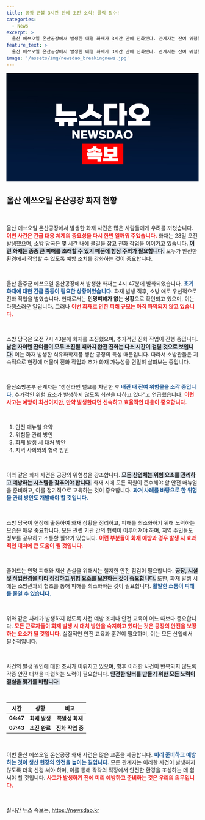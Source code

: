 ```yaml
---
title: 공장 큰불 3시간 만에 초진 소식! 클릭 필수!
categories:
  - News
excerpt: >
  울산 에쓰오일 온산공장에서 발생한 대형 화재가 3시간 만에 진화됐다. 관계자는 잔여 위험물 소각 작업을 진행 중이며, 추가 사고 방지를 위해 만전을 기하고 있다. 인명 피해는 없는 상황, 자세한 소식은 클릭하세요!
feature_text: >
  울산 에쓰오일 온산공장에서 발생한 대형 화재가 3시간 만에 진화됐다. 관계자는 잔여 위험물 소각 작업을 진행 중이며, 추가 사고 방지를 위해 만전을 기하고 있다. 인명 피해는 없는 상황, 자세한 소식은 클릭하세요!
image: '/assets/img/newsdao_breakingnews.jpg'
---
```


<p><img src="/assets/img/newsdao_breakingnews.jpg" alt="flaretime 속보" /></p>

<h2 data-ke-size="size26">울산 에쓰오일 온산공장 화재 현황</h2>

<p data-ke-size="size16">&nbsp;</p>

<p>울산 에쓰오일 온산공장에서 발생한 화재 사건은 많은 사람들에게 우려를 끼쳤습니다. <b><span style="color: #ee2323;">이번 사건은 긴급 대응 체계의 중요성을 다시 한번 일깨워 주었습니다.</span></b> 화재는 28일 오전 발생했으며, 소방 당국은 몇 시간 내에 불길을 잡고 진화 작업을 이어가고 있습니다. <b><span style="background-color: #21538527;">이런 화재는 종종 큰 피해를 초래할 수 있기 때문에 항상 주의가 필요합니다.</span></b> 모두가 안전한 환경에서 작업할 수 있도록 예방 조치를 강화하는 것이 중요합니다. </p>

<p data-ke-size="size16">&nbsp;</p>

<p>울산 울주군 에쓰오일 온산공장에서 발생한 화재는 4시 47분에 발화되었습니다. <b><span style="color: #1a5490;">초기 화재에 대한 긴급 출동이 필요한 상황이었습니다.</span></b> 화재 발생 직후, 소방 애로 우선적으로 진화 작업을 벌였습니다. 현재로서는 <b>인명피해가 없는 상황</b>으로 확인되고 있으며, 이는 다행스러운 일입니다. 그러나 <b><span style="color: #ee2323;">이번 화재로 인한 피해 규모는 아직 파악되지 않고 있습니다.</span></b> </p>

<p data-ke-size="size16">&nbsp;</p>

<p>소방 당국은 오전 7시 43분에 화재를 초진했으며, 추가적인 진화 작업이 진행 중입니다. <b><span style="background-color: #21538527;">남은 자이렌 잔여물이 모두 소진될 때까지 완전 진화는 다소 시간이 걸릴 것으로 보입니다.</span></b> 이는 화재 발생한 석유화학제품 생산 공정의 특성 때문입니다. 따라서 소방관들은 지속적으로 현장에 머물며 진화 작업과 추가 화재 가능성을 면밀히 살펴보는 중입니다.</p>

<p data-ke-size="size16">&nbsp;</p>

<p>울산소방본부 관계자는 “생산라인 밸브를 차단한 후 <b><span style="color: #1a5490;">배관 내 잔여 위험물을 소각 중입니다.</span></b> 추가적인 위험 요소가 발생하지 않도록 최선을 다하고 있다”고 언급했습니다. <b><span style="color: #ee2323;">이런 사고는 예방이 최선이지만, 만약 발생한다면 신속하고 효율적인 대응이 중요합니다.</span></b> </p>

<p data-ke-size="size16">&nbsp;</p>

<ol>
    <li>안전 매뉴얼 요약</li>
    <li>위험물 관리 방안</li>
    <li>화재 발생 시 대처 방안</li>
    <li>지역 사회와의 협력 방안</li>
</ol>

<p data-ke-size="size16">&nbsp;</p>

<p>이와 같은 화재 사건은 공장의 위험성을 강조합니다. <b><span style="background-color: #21538527;">모든 산업체는 위험 요소를 관리하고 예방하는 시스템을 갖추어야 합니다.</span></b> 화재 시에 모든 직원이 준수해야 할 안전 매뉴얼을 준비하고, 이를 정기적으로 교육하는 것이 중요합니다. <b><span style="color: #1a5490;">과거 사례를 바탕으로 한 위험물 관리 방안도 개발해야 할 것입니다.</span></b> </p>

<p data-ke-size="size16">&nbsp;</p>

<p>소방 당국이 현장에 출동하여 화재 상황을 정리하고, 피해를 최소화하기 위해 노력하는 모습은 매우 중요합니다. 모든 관련 기관 간의 협력이 이루어져야 하며, 지역 주민들도 정보를 공유하고 소통할 필요가 있습니다. <b><span style="color: #ee2323;">이런 부분들이 화재 예방과 경우 발생 시 효과적인 대처에 큰 도움이 될 것입니다.</span></b> </p>

<p data-ke-size="size16">&nbsp;</p>

<p>줄어드는 인명 피해와 재산 손실을 위해서는 철저한 안전 점검이 필요합니다. <b><span style="background-color: #21538527;">공장, 시설 및 작업환경을 미리 점검하고 위험 요소를 보완하는 것이 중요합니다.</span></b> 또한, 화재 발생 시에는 소방관과의 협조를 통해 피해를 최소화하는 것이 필요합니다. <b><span style="color: #1a5490;">활발한 소통이 피해를 줄일 수 있습니다.</span></b> </p>

<p data-ke-size="size16">&nbsp;</p>

<p>위와 같은 사례가 발생하지 않도록 사전 예방 조치나 안전 교육이 어느 때보다 중요합니다. <b><span style="color: #ee2323;">모든 근로자들이 화재 발생 시 대처 방안을 숙지하고 있다는 것은 공장의 안전을 보장하는 요소가 될 것입니다.</span></b> 실질적인 안전 교육과 훈련이 필요하며, 이는 모든 산업에서 필수적입니다. </p>

<p data-ke-size="size16">&nbsp;</p>

<p>사건의 발생 원인에 대한 조사가 이뤄지고 있으며, 향후 이러한 사건이 반복되지 않도록 각종 안전 대책을 마련하는 노력이 필요합니다. <b><span style="background-color: #21538527;">안전한 일터를 만들기 위한 모든 노력이 결실을 맺기를 바랍니다.</span></b> </p>

<p data-ke-size="size16">&nbsp;</p>

<table>
    <thead>
        <tr>
            <th>시간</th>
            <th>상황</th>
            <th>비고</th>
        </tr>
    </thead>
    <tbody>
        <tr>
            <td style="text-align: center; height: 17px;"><b>04:47</b></td>
            <td style="text-align: center; height: 17px;"><b>화재 발생</b></td>
            <td style="text-align: center; height: 17px;"><b>폭발성 화재</b></td>
        </tr>
        <tr>
            <td style="text-align: center; height: 17px;"><b>07:43</b></td>
            <td style="text-align: center; height: 17px;"><b>초진 완료</b></td>
            <td style="text-align: center; height: 17px;"><b>진화 작업 중</b></td>
        </tr>
    </tbody>
</table>

<p data-ke-size="size16">&nbsp;</p>

<p>이번 울산 에쓰오일 온산공장 화재 사건은 많은 교훈을 제공합니다. <b><span style="color: #1a5490;">미리 준비하고 예방하는 것이 생산 현장의 안전을 높이는 길입니다.</span></b> 모든 관계자는 이러한 사건이 발생하지 않도록 더욱 신경 써야 하며, 이를 통해 각각의 직장에서 안전한 환경을 조성하는 데 힘써야 할 것입니다. <b><span style="color: #ee2323;">사고가 발생하기 전에 미리 예방하고 준비하는 것은 우리의 의무입니다.</span></b> </p>

<p data-ke-size="size16">&nbsp;</p>
실시간 뉴스 속보는, <a href="https://newsdao.kr" rel="dofollow">https://newsdao.kr</a>


